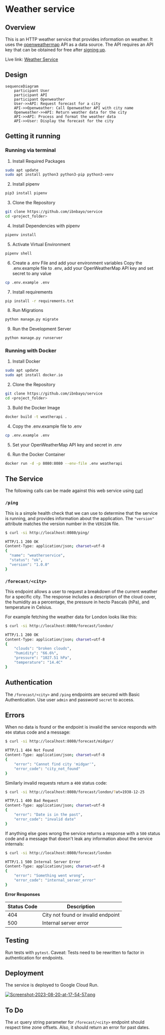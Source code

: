 Weather service
===============

## Overview

This is an HTTP weather service that provides information on weather. It uses the [openweathermap](https://www.openweathermap.org) API as a data source. The API requires an API key that can be obtained for free after [signing up](https://home.openweathermap.org/users/sign_up).


Live link: [Weather Service](https://weatherapi-nuvrkturzq-nw.a.run.app)

## Design

```mermaid
sequenceDiagram
    participant User
    participant API
    participant Openweather
    User->>API: Request forecast for a city
    API->>Openweather: Call Openweather API with city name
    Openweather->>API: Return weather data for the city
    API->>API: Process and format the weather data
    API->>User: Display the forecast for the city
```

Getting it running
------------------

### Running via terminal

 1. Install Required Packages

```bash
sudo apt update
sudo apt install python3 python3-pip python3-venv
```

 2. Install pipenv
 ```bash
pip3 install pipenv
```

 3. Clone the Repository

 ```bash
git clone https://github.com/ibnbayo/service
cd <project_folder>
```

 4. Install Dependencies with pipenv

 ```bash
pipenv install
```
 5. Activate Virtual Environment

```bash
pipenv shell
```

 6. Create a .env File and add your environment variables
Copy the .env.example file to .env, add your OpenWeatherMap API key and set secret to any value
```bash
cp .env.example .env
```

 7. Install requirements
 ```bash
pip install -r requirements.txt
```

 8. Run Migrations
 ```bash
python manage.py migrate
```

 9. Run the Development Server
 ```bash
python manage.py runserver
```


### Running with Docker

 1. Install Docker

```bash
sudo apt update
sudo apt install docker.io
```

 2. Clone the Repository

 ```bash
git clone https://github.com/ibnbayo/service
cd <project_folder>
```

 3. Build the Docker Image

 ```bash
docker build -t weatherapi .
```

 4. Copy the .env.example file to .env

 ```bash
cp .env.example .env
```

 5. Set your OpenWeatherMap API key and secret in .env

 6. Run the Docker Container

 ```bash
docker run -d -p 8080:8080 --env-file .env weatherapi
```


The Service
-----------

The following calls can be made against this web service using 
[curl](https://curl.haxx.se/)

### `/ping`

This is a simple health check that we can use to determine that the service is
running, and provides information about the application. The `"version"`
attribute matches the version number in the `VERSION`
file.

```bash
$ curl -si http://localhost:8080/ping/

HTTP/1.1 200 OK
Content-Type: application/json; charset=utf-8
{
  "name": "weatherservice",
  "status": "ok",
  "version": "1.0.0"
}
```

### `/forecast/<city>`

This endpoint allows a user to request a breakdown of the current weather for
a specific city. The response includes a description of the cloud cover,
the humidity as a percentage, the pressure in hecto Pascals (hPa), and
temperature in Celsius.

For example fetching the weather data for London looks like this:

```bash
$ curl -si http://localhost:8080/forecast/london/

HTTP/1.1 200 OK
Content-Type: application/json; charset=utf-8
{
    "clouds": "broken clouds",
    "humidity": "66.6%",
    "pressure": "1027.51 hPa",
    "temperature": "14.4C"
}
```

Authentication
--------------

The `/forecast/<city>` and `/ping` endpoints are secured with Basic Authentication. Use user `admin` and password `secret` to access.


Errors
------

When no data is found or the endpoint is invalid the service responds
with `404` status code and a message:

```bash
$ curl -si http://localhost:8080/forecast/midgar/

HTTP/1.1 404 Not Found
Content-Type: application/json; charset=utf-8
{
    "error": "Cannot find city 'midgar'",
    "error_code": "city_not_found"
}
```

Similarly invalid requests return a `400` status code:

```bash
$ curl -si http://localhost:8080/forecast/london/?at=1938-12-25

HTTP/1.1 400 Bad Request
Content-Type: application/json; charset=utf-8
{
    "error": "Date is in the past",
    "error_code": "invalid date"
}
```

If anything else goes wrong the service returns a response with a `500` status code
and a message that doesn't leak any information about the service internals:

```bash
$ curl -si http://localhost:8080/forecast/london

HTTP/1.1 500 Internal Server Error
Content-Type: application/json; charset=utf-8
{
    "error": "Something went wrong",
    "error_code": "internal_server_error"
}
```

**Error Responses** 

| Status Code | Description                             |
|-------------|-----------------------------------------|
| 404         | City not found or invalid endpoint      |
| 500         | Internal server error                   |


Testing
-----------
Run tests with `pytest`. 
Caveat: Tests need to be rewritten to factor in authentication for endpoints.


Deployment
--------------

The service is deployed to Google Cloud Run. 


[![Screenshot-2023-08-20-at-17-54-57.png](https://i.postimg.cc/rFQ3x8qt/Screenshot-2023-08-20-at-17-54-57.png)](https://postimg.cc/jLnMrYws)


To Do
-----------

The `at` query string parameter for `/forecast/<city>` endpoint should respect time zone offsets.
Also, it should return an error for past dates.








